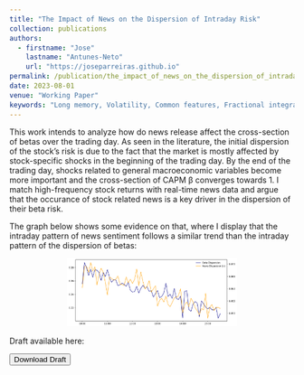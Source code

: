 ```yaml
---
title: "The Impact of News on the Dispersion of Intraday Risk"
collection: publications
authors:
  - firstname: "Jose"
    lastname: "Antunes-Neto"
    url: "https://joseparreiras.github.io"
permalink: /publication/the_impact_of_news_on_the_dispersion_of_intraday_risk
date: 2023-08-01
venue: "Working Paper"
keywords: "Long memory, Volatility, Common features, Fractional integration, Autocorrelation, Minimum distance estimator, Aggregation"
---
```


This work intends to analyze how do news release affect the cross-section of betas over the trading day. As seen in the literature, the initial dispersion of the stock’s risk is due to the fact that the market is mostly affected by stock-specific shocks in the beginning of the trading day. By the end of the trading day, shocks related to general macroeconomic variables become more important and the cross-section of CAPM β converges towards 1. I match high-frequency stock returns with real-time news data and argue that the occurance of stock related news is a key driver in the dispersion of their beta risk.

The graph below shows some evidence on that, where I display that the intraday pattern of news sentiment follows a similar trend than the intraday pattern of the dispersion of betas:

<div style="text-align: center;">
  <img src="../files/beta_news_dispersion.png" alt="Cointegration of News and Betas Dispersion" style="width: 300px;">
</div>

Draft available here:

<a href="../files/news_and_betas.pdf">
<button class="btn"><i class="fa fa-download"></i> Download Draft</button>
</a>
